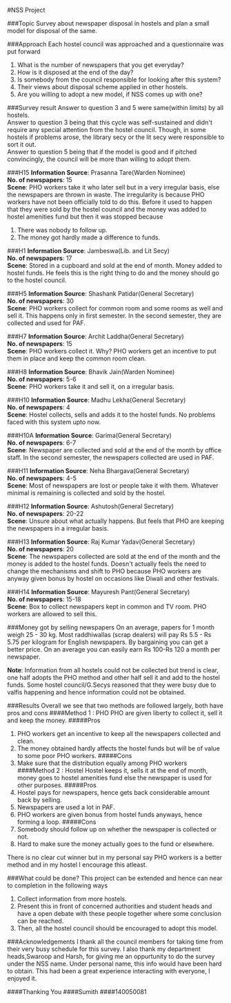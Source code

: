 #NSS Project

###Topic
Survey about newspaper disposal in hostels and plan a small model for disposal of the same.

###Approach
Each hostel council was approached and a questionnaire was put forward
1. What is the number of newspapers that you get everyday?
2. How is it disposed at the end of the day?
3. Is somebody from the council responsible for looking after this system?
4. Their views about disposal scheme applied in other hostels.
5. Are you willing to adopt a new model, if NSS comes up with one?

###Survey result
Answer to question 3 and 5 were same(within limits) by all hostels.<br/>
Answer to question 3 being that this cycle was self-sustained and didn't require any special attention from the hostel council. Though, in some hostels if problems arose, the library secy or the lit secy were responsible to sort it out.<br/>
Answer to question 5 being that if the model is good and if pitched convincingly, the council will be more than willing to adopt them.

###H15
**Information Source**: Prasanna Tare(Warden Nominee)<br/>
**No. of newspapers**: 15<br/>
**Scene**: PHO workers take it who later sell but in a very irregular basis, else the newspapers are thrown in waste. The irregularity is because PHO workers have not been officially told to do this. Before it used to happen that they were sold by the hostel council and the money was added to hostel amenities fund but then it was stopped because
1. There was nobody to follow up.
2. The money got hardly made a difference to funds.

###H1
**Information Source**: Jambeswa(Lib. and Lit Secy)<br/>
**No. of newspapers**: 17<br/>
**Scene**: Stored in a cupboard and sold at the end of month. Money added to hostel funds. He feels this is the right thing to do and the money should go to the hostel council.

###H5
**Information Source**: Shashank Patidar(General Secretary)<br/>
**No. of newspapers**: 30<br/>
**Scene**: PHO workers collect for common room and some rooms as well and sell it. This happens only in first semester. In the second semester, they are collected and used for PAF.

###H7
**Information Source**: Archit Laddha(General Secretary)<br/>
**No. of newspapers**: 15<br/>
**Scene**: PHO workers collect it. Why? PHO workers get an incentive to put them in place and keep the common room clean.

###H8
**Information Source**: Bhavik Jain(Warden Nominee)<br/>
**No. of newspapers**: 5-6<br/>
**Scene**: PHO workers take it and sell it, on a irregular basis. 

###H10
**Information Source**: Madhu Lekha(General Secretary)<br/>
**No. of newspapers**: 4<br/>
**Scene**: Hostel collects, sells and adds it to the hostel funds. No problems faced with this system upto now.

###H10A
**Information Source**: Garima(General Secretary)<br/>
**No. of newspapers**: 6-7<br/>
**Scene**: Newspaper are collected and sold at the end of the month by office staff. In the second semester, the newspapers collected are used in PAF.

###H11
**Information Source**: Neha Bhargava(General Secretary)<br/>
**No. of newspapers**: 4-5<br/>
**Scene**: Most of newspapers are lost or people take it with them. Whatever minimal is remaining is collected and sold by the hostel.

###H12
**Information Source**: Ashutosh(General Secretary)<br/>
**No. of newspapers**: 20-22<br/>
**Scene**: Unsure about what actually happens. But feels that PHO are keeping the newspapers in a irregular basis.

###H13
**Information Source**: Raj Kumar Yadav(General Secretary)<br/>
**No. of newspapers**: 20<br/>
**Scene**: The newspapers collected are sold at the end of the month and the money is added to the hostel funds. Doesn't actually feels the need to change the mechanisms and shift to PHO because PHO workers are anyway given bonus by hostel on occasions like Diwali and other festivals.

###H14
**Information Source**: Mayuresh Pant(General Secretary)<br/>
**No. of newspapers**: 15-18<br/>
**Scene**: Box to collect newspapers kept in common and TV room. PHO workers are allowed to sell this.

###Money got by selling newspapers
On an average, papers for 1 month weigh 25 - 30 kg. Most raddhiwallas (scrap dealers) will pay Rs 5.5 - Rs 5.75 per kilogram for English newspapers. By bargaining you can get a better price. On an average you can easily earn Rs 100-Rs 120 a month per newspaper.

**Note**: Information from all hostels could not be collected but trend is clear, one half adopts the PHO method and other half sell it and add to the hostel funds. Some hostel council/G.Secys reasoned that they were busy due to valfis happening and hence information could not be obtained.

###Results
Overall we see that two methods are followed largely, both have pros and cons
####Method 1 : PHO
PHO are given liberty to collect it, sell it and keep the money.
#####Pros
1. PHO workers get an incentive to keep all the newspapers collected and clean.
2. The money obtained hardly affects the hostel funds but will be of value to some poor PHO workers.
#####Cons
1. Make sure that the distribution equally among PHO workers
####Method 2 : Hostel 
Hostel keeps it, sells it at the end of month, money goes to hostel amenities fund else the newspaper is used for other purposes.
#####Pros
1. Hostel pays for newspapers, hence gets back considerable amount back by selling.
2. Newspapers are used a lot in PAF.
3. PHO workers are given bonus from hostel funds anyways, hence forming a loop.
#####Cons
1. Somebody should follow up on whether the newspaper is collected or not.
2. Hard to make sure the money actually goes to the fund or elsewhere.

There is no clear cut winner but in my personal say PHO workers is a better method and in my hostel I encourage this atleast. 

###What could be done?
This project can be extended and hence can near to completion in the following ways
1. Collect information from more hostels.
2. Present this in front of concerned authorities and student heads and have a open debate with these people together where some conclusion can be reached.
3. Then, all the hostel council should be encouraged to adopt this model.

###Acknowledgements
I thank all the council members for taking time from their very busy schedule for this survey. I also thank my department heads,Swaroop and Harsh, for giving me an oppurtunity to do the survey under the NSS name. Under personal name, this info would have been hard to obtain. This had been a great experience interacting with everyone, I enjoyed it. 

####Thanking You
####Sumith
####140050081